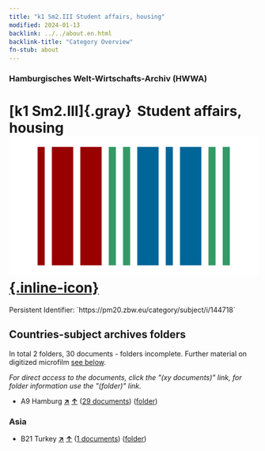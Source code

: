 ```yaml
---
title: "k1 Sm2.III Student affairs, housing"
modified: 2024-01-13
backlink: ../../about.en.html
backlink-title: "Category Overview"
fn-stub: about
---
```


### Hamburgisches Welt-Wirtschafts-Archiv (HWWA)

# [k1 Sm2.III]{.gray}&#8201; Student affairs, housing &#160; [![Wikidata](/images/Wikidata-logo.svg "Wikidata"){.inline-icon}](http://www.wikidata.org/entity/Q104700167)

<div class="hint">Persistent Identifier: `https://pm20.zbw.eu/category/subject/i/144718`</div>







## Countries-subject archives folders







In total 2 folders, 30 documents - folders incomplete. Further material on digitized microfilm [see below](#filmsections).

_For direct access to the documents, click the "(xy documents)" link, for folder information use the "(folder)" link._


- A9 Hamburg [**&nearr;**](../../../geo/i/140905/about.en.html "Hamburg (all folders)") [**&uarr;**](../../../geo/about.en.html#A9 "Country category system") (<a href="https://pm20.zbw.eu/iiifview/folder/sh/140905,144718" title="about: Hamburg : Student affairs, housing" target="_blank">29 documents</a>) ([folder](../../../../folder/sh/1409xx/140905/1447xx/144718/about.en.html))

### Asia

- B21 Turkey [**&nearr;**](../../../geo/i/141111/about.en.html "Turkey (all folders)") [**&uarr;**](../../../geo/about.en.html#B21 "Country category system") (<a href="https://pm20.zbw.eu/iiifview/folder/sh/141111,144718" title="about: Turkey : Student affairs, housing" target="_blank">1 documents</a>) ([folder](../../../../folder/sh/1411xx/141111/1447xx/144718/about.en.html))



<a id="filmsections" />














